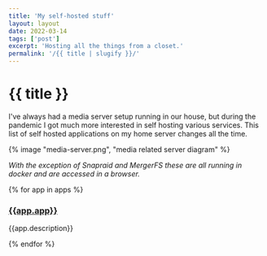 ```yaml
---
title: 'My self-hosted stuff'
layout: layout
date: 2022-03-14
tags: ['post']
excerpt: 'Hosting all the things from a closet.'
permalink: '/{{ title | slugify }}/'
---
```


# {{ title }}

I've always had a media server setup running in our house, but during the pandemic I got much more interested in self hosting various services.  This list of self hosted applications on my home server changes all the time.


{% image "media-server.png", "media related server diagram" %}



_With the exception of Snapraid and MergerFS these are all running in docker and are accessed in a browser._

{% for app in apps %}
<div class="ui segment">
<div class="flex justify-between">

### [{{app.app}}]({{app.url}})

</div>


<p>{{app.description}}</p>

</div>
{% endfor %}


